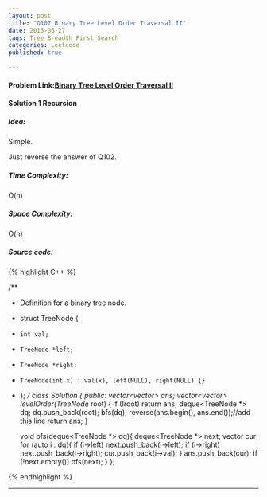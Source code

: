 ```yaml
---
layout: post
title: "Q107 Binary Tree Level Order Traversal II"
date: 2015-06-27
tags: Tree Breadth_First_Search
categories: Leetcode
published: true

---
```

#### Problem Link:[Binary Tree Level Order Traversal II](https://leetcode.com/problems/binary-tree-level-order-traversal-ii/) 

#### Solution 1 Recursion

##### Idea:

Simple.

Just reverse the answer of Q102.

##### Time Complexity:
O(n)

##### Space Complexity:
O(n)

##### Source code:
{% highlight C++ %}

/**
 * Definition for a binary tree node.
 * struct TreeNode {
 *     int val;
 *     TreeNode *left;
 *     TreeNode *right;
 *     TreeNode(int x) : val(x), left(NULL), right(NULL) {}
 * };
 */
class Solution {
public:
    vector<vector<int>> ans;
    vector<vector<int>> levelOrder(TreeNode* root) {
        if (!root) return ans;
        deque<TreeNode *> dq;
        dq.push_back(root);
        bfs(dq);
        reverse(ans.begin(), ans.end());//add this line
        return ans;
    }
    
    void bfs(deque<TreeNode *> dq){
        deque<TreeNode *> next;
        vector<int> cur;
        for (auto i : dq){
            if (i->left) next.push_back(i->left);
            if (i->right) next.push_back(i->right);
            cur.push_back(i->val);
        }
        ans.push_back(cur);
        if (!next.empty())  bfs(next);
    }
};

{% endhighlight %}


---
